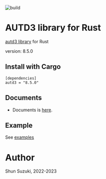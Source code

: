 ![build](https://github.com/shinolab/autd3/workflows/build/badge.svg)

# AUTD3 library for Rust

[autd3 library](https://github.com/shinolab/autd3) for Rust

version: 8.5.0

## Install with Cargo

```
[dependencies]
autd3 = "8.5.0"
```

## Documents

- Documents is [here](https://docs.rs/autd3/).

## Example

See [examples](./autd3-examples)

# Author

Shun Suzuki, 2022-2023
